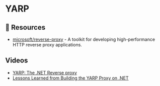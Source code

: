 # YARP

## 📘 Resources
- [microsoft/reverse-proxy](https://github.com/microsoft/reverse-proxy) - A toolkit for developing high-performance HTTP reverse proxy applications.

## Videos
- [YARP: The .NET Reverse proxy](https://channel9.msdn.com/Shows/On-NET/YARP-The-NET-Reverse-proxy)
- [Lessons Learned from Building the YARP Proxy on .NET](https://www.youtube.com/watch?v=WJcjlSEXqWA)